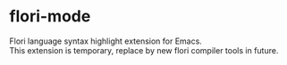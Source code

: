 
# flori-mode

Flori language syntax highlight extension for Emacs.  
This extension is temporary, replace by new flori compiler tools in future.
